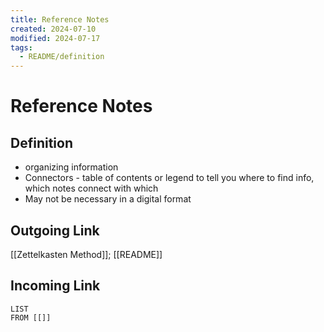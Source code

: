 ```yaml
---
title: Reference Notes
created: 2024-07-10
modified: 2024-07-17
tags:
  - README/definition
---
```

# Reference Notes
## Definition
- organizing information
- Connectors - table of contents or legend to tell you where to find info, which notes connect with which
- May not be necessary in a digital format
## Outgoing Link
[[Zettelkasten Method]]; [[README]]
## Incoming Link
```dataview
LIST
FROM [[]]
```

